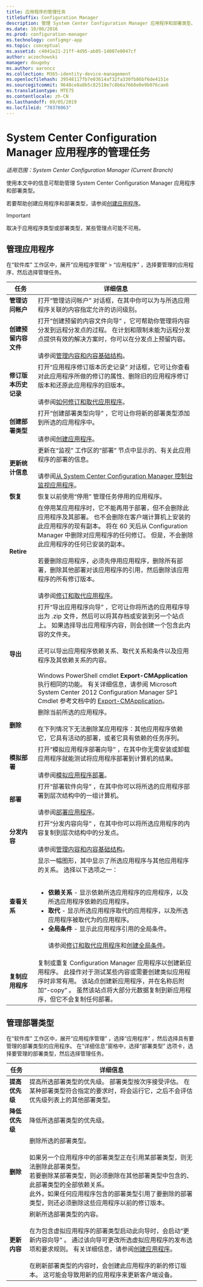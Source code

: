 ```yaml
---
title: 应用程序的管理任务
titleSuffix: Configuration Manager
description: 管理 System Center Configuration Manager 应用程序和部署类型。
ms.date: 10/06/2016
ms.prod: configuration-manager
ms.technology: configmgr-app
ms.topic: conceptual
ms.assetid: c4041e21-21ff-4d95-ab05-14007e0047cf
author: aczechowski
manager: dougeby
ms.author: aaroncz
ms.collection: M365-identity-device-management
ms.openlocfilehash: 39548117fb7e03614af32fa330fb86bf6de4151e
ms.sourcegitcommit: 9648ce8a8b5c82518e7c8b6a7668e0e9b076cae6
ms.translationtype: MTE75
ms.contentlocale: zh-CN
ms.lasthandoff: 09/05/2019
ms.locfileid: "70378063"
---
```

# <a name="management-tasks-for-system-center-configuration-manager-applications"></a>System Center Configuration Manager 应用程序的管理任务

*适用范围：System Center Configuration Manager (Current Branch)*

使用本文中的信息可帮助管理 System Center Configuration Manager 应用程序和部署类型。  

若要帮助创建应用程序和部署类型，请参阅[创建应用程序](../../apps/deploy-use/create-applications.md)。  

> [!IMPORTANT]  
>  取决于应用程序类型或部署类型，某些管理点可能不可用。  

##  <a name="manage-applications"></a>管理应用程序  
 在“软件库”  工作区中，展开“应用程序管理”   > “应用程序”  ，选择要管理的应用程序，然后选择管理任务。  

|任务|详细信息|  
|----------|-------------|  
|**管理访问帐户**|打开“管理访问帐户”  对话框，在其中你可以为与所选应用程序关联的内容指定允许的访问级别。|  
|**创建预留内容文件**|打开“创建预留的内容文件向导”  ，它可帮助你管理将内容分发到远程分发点的过程。 在计划和限制未能为远程分发点提供有效的解决方案时，你可以在分发点上预留内容。<br /><br /> 请参阅[管理内容和内容基础结构](../../core/servers/deploy/configure/manage-content-and-content-infrastructure.md)。|  
|**修订版本历史记录**|打开“应用程序修订版本历史记录”  对话框，它可让你查看对此应用程序所做的修订的属性、删除旧的应用程序修订版本和还原此应用程序的旧版本。<br /><br /> 请参阅[如何修订和取代应用程序](../../apps/deploy-use/revise-and-supersede-applications.md)。|  
|**创建部署类型**|打开“创建部署类型向导”  ，它可让你将新的部署类型添加到所选的应用程序中。<br /><br /> 请参阅[创建应用程序](../../apps/deploy-use/create-applications.md)。|  
|**更新统计信息**|更新在“监视”  工作区的“部署”  节点中显示的、有关此应用程序的部署的信息。<br /><br /> 请参阅[从 System Center Configuration Manager 控制台监视应用程序](../../apps/deploy-use/monitor-applications-from-the-console.md)。|  
|**恢复**|恢复以前使用“停用”  管理任务停用的应用程序。|  
|<bpt id="p1">**</bpt>Retire<ept id="p1">**</ept>|在停用某应用程序时，它不能再用于部署，但不会删除此应用程序及其部署。 也不会删除在客户端计算机上安装的此应用程序的现有副本。 将在 60 天后从 Configuration Manager 中删除对应用程序的任何修订。 但是，不会删除此应用程序的任何已安装的副本。<br /><br /> 若要删除应用程序，必须先停用应用程序，删除所有部署，删除其他部署对该应用程序的引用，然后删除该应用程序的所有修订版本。<br /><br /> 请参阅[修订和取代应用程序](../../apps/deploy-use/revise-and-supersede-applications.md)。|  
|**导出**|打开“导出应用程序向导”  ，它可让你将所选的应用程序导出为 .zip 文件，然后可以将其存档或安装到另一个站点上。 如果选择导出应用程序内容，则会创建一个包含此内容的文件夹。<br /><br /> 还可以导出应用程序依赖关系、取代关系和条件以及应用程序及其依赖关系的内容。<br /><br /> Windows PowerShell cmdlet **Export-CMApplication** 执行相同的功能。 有关详细信息，请参阅 Microsoft System Center 2012 Configuration Manager SP1 Cmdlet 参考文档中的 [Export-CMApplication](https://go.microsoft.com/fwlink/p/?LinkID=258880)。|  
|**删除**|删除当前所选的应用程序。<br /><br /> 在下列情况下无法删除某应用程序：其他应用程序依赖它，它具有活动的部署，或者它具有依赖的任务序列。|  
|**模拟部署**|打开“模拟应用程序部署向导”  ，在其中你无需安装或卸载应用程序就能测试将应用程序部署到计算机的结果。<br /><br /> 请参阅[模拟应用程序部署](../../apps/deploy-use/simulate-application-deployments.md)。|  
|**部署**|打开“部署软件向导”  ，在其中你可以将所选的应用程序部署到层次结构中的一组计算机。<br /><br /> 请参阅[部署应用程序](../../apps/deploy-use/deploy-applications.md)。|  
|**分发内容**|打开“分发内容向导”  ，在其中你可以将所选应用程序的内容复制到层次结构中的分发点。<br /><br /> 请参阅[管理内容和内容基础结构](../../core/servers/deploy/configure/manage-content-and-content-infrastructure.md)。|  
|**查看关系**|显示一幅图形，其中显示了所选应用程序与其他应用程序的关系。 选择以下选项之一：<br><br><ul><li>**依赖关系** - 显示依赖所选应用程序的应用程序，以及所选应用程序依赖的应用程序。</li><li>**取代** - 显示所选应用程序取代的应用程序，以及所选应用程序被取代为的应用程序。</li><li>**全局条件** - 显示此应用程序引用的全局条件。</li></ol><br /> 请参阅[修订和取代应用程序](../../apps/deploy-use/revise-and-supersede-applications.md)和[创建全局条件](../../apps/deploy-use/create-global-conditions.md)。|  
|**复制应用程序**|复制或重复 Configuration Manager 应用程序以创建新应用程序。 此操作对于测试某些内容或需要创建类似应用程序时非常有用。 该站点创建新应用程序，并在名称后附加“-copy”  。 虽然该站点将大部分元数据复制到新应用程序，但它不会复制任何部署。|

##  <a name="manage-deployment-types"></a>管理部署类型  
 在“软件库”  工作区中，展开“应用程序管理”  ，选择“应用程序”  ，然后选择具有要管理的部署类型的应用程序。 在“详细信息”窗格中，选择“部署类型”  选项卡，选择要管理的部署类型，然后选择管理任务。  

|任务|详细信息|  
|----------|-------------|  
|**提高优先级**|提高所选部署类型的优先级。 部署类型按次序接受评估。 在某种部署类型符合指定的要求时，将会运行它，之后不会评估优先级列表上的其他部署类型。|  
|**降低优先级**|降低所选部署类型的优先级。|  
|**删除**|删除所选的部署类型。<br><br>如果另一个应用程序中的部署类型正在引用某部署类型，则无法删除此部署类型。<br>若要删除某部署类型，则必须删除在其他部署类型中包含的、此部署类型的全部依赖关系。<br>此外，如果任何应用程序包含的部署类型引用了要删除的部署类型，则还必须删除这些应用程序以前的修订版本。|  
|**更新内容**|刷新所选部署类型的内容。<br /><br /> 在为包含虚拟应用程序的部署类型启动此向导时，会启动“更新内容向导”  。 通过该向导可更改所选虚拟应用程序的发布选项和要求规则。 有关详细信息，请参阅[创建应用程序](../../apps/deploy-use/create-applications.md)。<br /><br /> 在刷新部署类型的内容时，会创建此应用程序的新的修订版本。 这可能会导致用新的应用程序来更新客户端设备。|  
